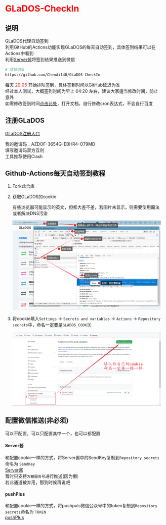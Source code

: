 # <font color="red">GLaDOS-CheckIn</font>

## 说明  
GLaDOS代理自动签到  
利用GitHub的Actions功能实现GLaDOS的每天自动签到，具体签到结果可以在Actions中看到  
利用[Server酱](https://sct.ftqq.com/)将签到结果推送到微信  

```bash
# 项目地址
https://github.com/ChenAi140/GLaDOS-CheckIn
```
每天 <font color="red">20:05</font> 开始排队签到，具体签到时间以GitHub延迟为准  
经过本人测试，大概签到时间为早上 04:20 左右，建议大家适当修改时间，防止意外  
如需修改签到时间[点击此处](./.github/workflows/GLaDOS_CheckIn.yml)，打开文档，自行修改cron表达式，不会自行百度  

## 注册GLaDOS

[GLaDOS注册入口](https://github.com/glados-network/GLaDOS)  

我的邀请码：AZDOF-3654G-EBHR4-O79MD  
填写邀请码双方互利  
工具推荐使用Clash  


## Github-Actions每天自动签到教程  

1. Fork此仓库  

2. 获取GLaDOS的cookie  
   
    有些浏览器可能显示的英文，但都大差不差，若图片未显示，则需要使用魔法或者解决DNS污染  
    
    ![获取cookie.png](./GLaDOS/images/获取cookie.png)  

3. 将cookie填入`Settings` -> `Secrets and variables` -> `Actions` -> `Repository secrets`中，命名一定要是`GLADOS_COOKIE`  
   
    ![配置cookie.png](./GLaDOS/images/配置cookie.png)  


## 配置微信推送(非必须)  
可以不配置，可以只配置其中一个，也可以都配置  

#### Server酱  
和配置cookie一样的方式，将Server酱中的SendKey复制到`Repository secrets`命名为 `SendKey`  
[Server酱](https://sct.ftqq.com/)  
暂时只支持`方糖服务号`进行推送(因为懒)  
若此通道被弃用，那到时候再说吧  

#### pushPlus  
和配置cookie一样的方式，将pushpuls微信公众号中的token复制到`Repository secrets`命名为 `TOKEN`  
[pushPlus](https://www.pushplus.plus/)  